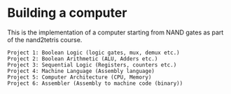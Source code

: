 # Building a computer 
This is the implementation of a computer starting from NAND gates as part of the nand2tetris course.

    Project 1: Boolean Logic (logic gates, mux, demux etc.)
    Project 2: Boolean Arithmetic (ALU, Adders etc.)
    Project 3: Sequential Logic (Registers, counters etc.)
    Project 4: Machine Language (Assembly language)
    Project 5: Computer Architecture (CPU, Memory)
    Project 6: Assembler (Assembly to machine code (binary))
